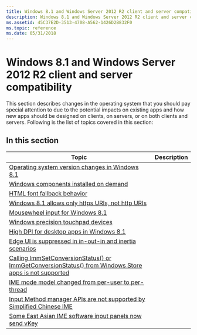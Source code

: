 ```yaml
---
title: Windows 8.1 and Windows Server 2012 R2 client and server compatibility
description: Windows 8.1 and Windows Server 2012 R2 client and server compatibility
ms.assetid: 45C37E2D-3513-4708-A562-1426D2B832F0
ms.topic: reference
ms.date: 05/31/2018
---
```


# Windows 8.1 and Windows Server 2012 R2 client and server compatibility

This section describes changes in the operating system that you should pay special attention to due to the potential impacts on existing apps and how new apps should be designed on clients, on servers, or on both clients and servers. Following is the list of topics covered in this section:

## In this section



| Topic                                                                                                                                                                                                                         | Description |
|-------------------------------------------------------------------------------------------------------------------------------------------------------------------------------------------------------------------------------|-------------|
| [Operating system version changes in Windows 8.1](operating-system-version-changes-in-windows-8-1.md)<br/>                                                                                                             |             |
| [Windows components installed on demand](windows-components-installed-on-demand.md)<br/>                                                                                                                               |             |
| [HTML font fallback behavior](html-font-fallback-behavior.md)<br/>                                                                                                                                                     |             |
| [Windows 8.1 allows only https URIs, not http URIs](windows-8-1-allows-only-https-uris--not-http-uris.md)<br/>                                                                                                         |             |
| [Mousewheel input for Windows 8.1](mousewheel-input-for-windows-8-1.md)<br/>                                                                                                                                           |             |
| [Windows precision touchpad devices](windows-precision-touchpad-devices.md)<br/>                                                                                                                                       |             |
| [High DPI for desktop apps in Windows 8.1](high-dpi-for-desktop-apps-in-windows-8-1.md)<br/>                                                                                                                           |             |
| [Edge UI is suppressed in  in-out-in  and  inertia  scenarios](edge-ui-is-suppressed-in--in-out-in--and--inertia--scenarios.md)<br/>                                                                                   |             |
| [Calling ImmSetConversionStatus() or ImmGetConversionStatus() from Windows Store apps is not supported](calling-immsetconversionstatus---or-immgetconversionstatus---from-windows-store-apps-is-not-supported.md)<br/> |             |
| [IME mode model changed from per-user to per-thread](ime-mode-model-changed-from-per-user-to-per-thread.md)<br/>                                                                                                       |             |
| [Input Method manager APIs are not supported by Simplified Chinese IME](input-method-manager-apis-are-not-supported-by-simplified-chinese-ime.md)<br/>                                                                 |             |
| [Some East Asian IME software input panels now send vKey](some-east-asian-ime-software-input-panels-now-send-vkey.md)<br/>                                                                                             |             |



 

 

 





